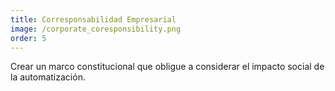 ```yaml
---
title: Corresponsabilidad Empresarial
image: /corporate_coresponsibility.png
order: 5
---
```


Crear un marco constitucional que obligue a considerar el impacto social de la automatización.
